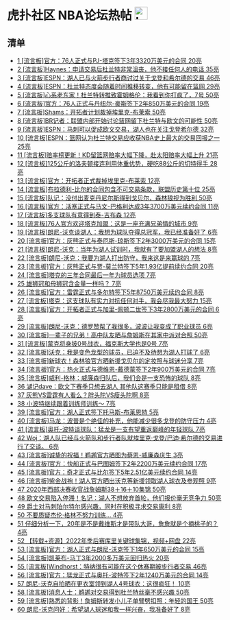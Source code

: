 # 虎扑社区 NBA论坛热帖 <img src="https://file.ipadown.com/tophub/assets/images/media/bbs.hupu.com.png_50x50.png" width="30" alt="Logo"></img>

## 清单

* [1 [流言板]官方：76人正式与PJ-塔克签下3年3320万美元的合同 20亮](https://bbs.hupu.com/54623810.html)
* [2 [流言板]Haynes：申请交易后杜兰特非常沮丧，他不接任何人的电话 35亮](https://bbs.hupu.com/54624309.html)
* [3 [流言板]ESPN：湖人已与火箭步行者商讨过关于戈登和希尔德的交易 46亮](https://bbs.hupu.com/54624361.html)
* [4 [流言板]ESPN：杜兰特态度会随着时间推移转变，他有可能留在篮网 29亮](https://bbs.hupu.com/54624190.html)
* [5 [流言板]心系老东家！杜兰特转推致霍姆格伦：我看到你打疯了，7号 50亮](https://bbs.hupu.com/54622557.html)
* [6 [流言板]官方：76人正式与丹纽尔-豪斯签下2年850万美元的合同 19亮](https://bbs.hupu.com/54623850.html)
* [7 [流言板]Shams：开拓者计划裁掉埃里克-布莱索 50亮](https://bbs.hupu.com/54621414.html)
* [8 [流言板]BR记者：联盟内部开始讨论篮网留下杜兰特与欧文的可能性 50亮](https://bbs.hupu.com/54621299.html)
* [9 [流言板]ESPN：马刺可以促成欧文交易，湖人也在关注戈登希尔德 32亮](https://bbs.hupu.com/54624346.html)
* [10 [流言板]ESPN：篮网认为杜兰特交易应收获NBA史上最大的交易回报之一 25亮](https://bbs.hupu.com/54624108.html)
* [11 [流言板]赔率榜更新！KD留篮网赔率大幅下降，赴太阳赔率大幅上升 21亮](https://bbs.hupu.com/54624259.html)
* [12 [流言板]125公斤的洛夫顿接连利用体重优势，硬吃88公斤的切特得手 28亮](https://bbs.hupu.com/54624446.html)
* [13 [流言板]官方：开拓者正式裁掉埃里克-布莱索 12亮](https://bbs.hupu.com/54623857.html)
* [14 [流言板]布拉德利-比尔的合同包含不可交易条款，联盟历史第十位 25亮](https://bbs.hupu.com/54623699.html)
* [15 [流言板]队记：没付出麦克丹尼尔斯得到戈贝尔，森林狼视为胜利 50亮](https://bbs.hupu.com/54620730.html)
* [16 [流言板]官方：活塞正式与马文-巴格利达成3年3700万美元续约合同 11亮](https://bbs.hupu.com/54623820.html)
* [17 [流言板]多支球队有意得到泰-吉布森 12亮](https://bbs.hupu.com/54623754.html)
* [18 [流言板]76人官方欢迎塔克加盟：这是一座充满兄弟情的城市 9亮](https://bbs.hupu.com/54624053.html)
* [19 [流言板]朗尼-沃克谈湖人：我想为球队夺得总冠军，我已经准备好了 6亮](https://bbs.hupu.com/54624114.html)
* [20 [流言板]官方：灰熊正式与泰厄斯-琼斯签下2年3000万美元的合同 15亮](https://bbs.hupu.com/54623914.html)
* [21 [流言板]朗尼-沃克：当年为湖人试训时，我就有了要加盟湖人的想法 8亮](https://bbs.hupu.com/54623999.html)
* [22 [流言板]朗尼-沃克：我要为湖人打出防守，我来这是来赢球的 7亮](https://bbs.hupu.com/54624305.html)
* [23 [流言板]官方：灰熊正式与贾-莫兰特签下5年1.93亿提前续约合同 20亮](https://bbs.hupu.com/54623726.html)
* [24 [流言板]塔克的三年合同最后一年为球员选项 7亮](https://bbs.hupu.com/54624026.html)
* [25 雄狮冠和母狮冠含金量一样吗？ 7亮](https://bbs.hupu.com/54624062.html)
* [26 [流言板]官方：雷霆正式与多尔特签下5年8750万美元续约合同 8亮](https://bbs.hupu.com/54624398.html)
* [27 [流言板]塔克：这支球队有实力对抗任何对手，我会尽我最大努力 15亮](https://bbs.hupu.com/54624001.html)
* [28 [流言板]官方：开拓者正式与加里-佩顿二世签下3年2800万美元的合同 6亮](https://bbs.hupu.com/54624084.html)
* [29 [流言板]朗尼-沃克：德罗赞帮了我很多，波波让我变成了职业球员 6亮](https://bbs.hupu.com/54624142.html)
* [30 [流言板]一辈子的兄弟！高中队友晒与詹姆斯在其家中派对合照 50亮](https://bbs.hupu.com/54621214.html)
* [31 [流言板]蒙克将身披0号战衣，福克斯大学也是0号 7亮](https://bbs.hupu.com/54624131.html)
* [32 [流言板]沃克：我是变色龙型的球员，已迫不及待想为湖人打球了 6亮](https://bbs.hupu.com/54624474.html)
* [33 [流言板]新球衣！森林狼官方晒新援戈贝尔的定妆照与球迷分享 7亮](https://bbs.hupu.com/54624097.html)
* [34 [流言板]官方：热火正式与德维恩-戴德蒙签下2年900万美元的合同 7亮](https://bbs.hupu.com/54623868.html)
* [35 [流言板]威利-格林：威廉森归队后，我们会是一支恐怖的球队 8亮](https://bbs.hupu.com/54624271.html)
* [36 湖记dave：欧文下赛季只想去湖人 其他队这赛季只能是租借 8亮](https://bbs.hupu.com/54623934.html)
* [37 灰熊VS雷霆有人看么？胖头陀VS瘦头陀啊 8亮](https://bbs.hupu.com/54624351.html)
* [38 小波特继续跟着训练师训练～ 7亮](https://bbs.hupu.com/54623796.html)
* [39 [流言板]官方：湖人正式签下托马斯-布莱恩特 5亮](https://bbs.hupu.com/54623674.html)
* [40 [流言板]马龙：波普是个绝佳的补充，他能减少很多戈登的防守压力 4亮](https://bbs.hupu.com/54624370.html)
* [41 [流言板]奥托-波特谈球队：猛龙是一支有望重返巅峰的年轻球队 7亮](https://bbs.hupu.com/54624022.html)
* [42 Woj：湖人队已经与火箭队和步行者队就埃里克·戈登/巴迪·希尔德的交易进行了交谈。 6亮](https://bbs.hupu.com/54623894.html)
* [43 [流言板]诚挚的祝福！鹈鹕官方晒图为蔡恩-威廉森庆生 3亮](https://bbs.hupu.com/54624158.html)
* [44 [流言板]官方：快船正式与巴图姆签下2年2200万美元续约合同 17亮](https://bbs.hupu.com/54623748.html)
* [45 [流言板]官方：奇才正式与比尔签下5年2.51亿美元续约合同 14亮](https://bbs.hupu.com/54623592.html)
* [46 [流言板]紫金战袍！湖人官方晒出沃克等新援领取湖人球衣及参观照 9亮](https://bbs.hupu.com/54623692.html)
* [47 2020年西部决赛收官战詹姆斯38＋16＋10集锦 50亮](https://bbs.hupu.com/54617227.html)
* [48 欧文交易陷入停滞！名记：湖人不想放弃首轮，他们报价毫无竞争力 50亮](https://bbs.hupu.com/54618129.html)
* [49 爵士对马刺珀尔特尔感兴趣，同时在积极寻求交易康利 8亮](https://bbs.hupu.com/54623785.html)
* [50 不要质疑杰伦·格林不努力训练… 4亮](https://bbs.hupu.com/54623844.html)
* [51 仔细分析一下，20年是不是戴维斯才是带队大哥，詹詹就是个摘桃子的？ 4亮](https://bbs.hupu.com/54623963.html)
* [52 【转载+资源】2022年季后赛库里关键球集锦，视频+网盘 22亮](https://bbs.hupu.com/54619641.html)
* [53 [流言板]官方：湖人正式与朗尼-沃克签下1年650万美元的合同 15亮](https://bbs.hupu.com/54623568.html)
* [54 [流言板]凯莱布-马丁3年2000多万美元回归热火 20亮](https://bbs.hupu.com/54622802.html)
* [55 [流言板]Windhorst：特纳很有可能在这个休赛期被步行者交易 46亮](https://bbs.hupu.com/54621170.html)
* [56 [流言板]官方：猛龙正式与奥托-波特签下2年1240万美元的合同 14亮](https://bbs.hupu.com/54623610.html)
* [57 朗尼-沃克自拍晒在更衣室领到湖人4号球衣：这很疯狂！ 10亮](https://bbs.hupu.com/54623709.html)
* [58 [流言板]消息人士：鹈鹕对交易得到杜兰特丝毫不感兴趣 50亮](https://bbs.hupu.com/54617005.html)
* [59 [流言板]熟悉的背影！詹姆斯转发小儿子单臂劈扣照：年轻的国王 50亮](https://bbs.hupu.com/54616134.html)
* [60 朗尼-沃克问好：希望湖人球迷和我一样兴奋，我准备好了 8亮](https://bbs.hupu.com/54623737.html)
